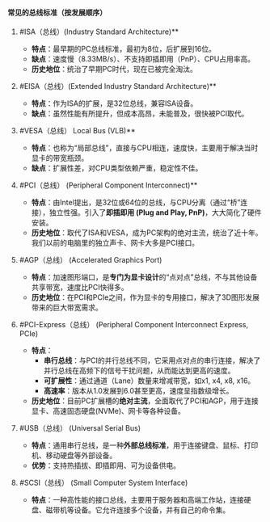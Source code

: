 #### 常见的总线标准（按发展顺序）

1.  #ISA（总线）(Industry Standard Architecture)**
    *   **特点**：最早期的PC总线标准，最初为8位，后扩展到16位。
    *   **缺点**：速度慢（8.33MB/s）、不支持即插即用（PnP）、CPU占用率高。
    *   **历史地位**：统治了早期PC时代，现在已被完全淘汰。

2.  #EISA（总线）(Extended Industry Standard Architecture)**
    *   **特点**：作为ISA的扩展，是32位总线，兼容ISA设备。
    *   **缺点**：虽然性能有所提升，但成本高昂，未能普及，很快被PCI取代。

3.  #VESA（总线） Local Bus (VLB)**
    *   **特点**：也称为“局部总线”，直接与CPU相连，速度快，主要用于解决当时显卡的带宽瓶颈。
    *   **缺点**：扩展性差，对CPU类型依赖严重，稳定性不佳。

4.  #PCI（总线） (Peripheral Component Interconnect)**
    *   **特点**：由Intel提出，是32位或64位的总线，与CPU分离（通过“桥”连接），独立性强。引入了**即插即用 (Plug and Play, PnP)**，大大简化了硬件安装。
    *   **历史地位**：取代了ISA和VESA，成为PC架构的绝对主流，统治了近十年。我们以前的电脑里的独立声卡、网卡大多是PCI接口。

5.  #AGP（总线） (Accelerated Graphics Port)
    *   **特点**：加速图形端口，是**专门为显卡设计**的“点对点”总线，不与其他设备共享带宽，速度比PCI快得多。
    *   **历史地位**：在PCI和PCIe之间，作为显卡的专用接口，解决了3D图形发展带来的巨大带宽需求。

6.  #PCI-Express（总线） (Peripheral Component Interconnect Express, PCIe)
    *   **特点**：
        *   **串行总线**：与PCI的并行总线不同，它采用点对点的串行连接，解决了并行总线在高频下的信号干扰问题，从而能达到更高的速度。
        *   **可扩展性**：通过通道（Lane）数量来增减带宽，如x1, x4, x8, x16。
        *   **高速率**：版本从1.0发展到6.0甚至更高，速度呈指数级增长。
    *   **历史地位**：目前PC扩展槽的**绝对主流**，全面取代了PCI和AGP，用于连接显卡、高速固态硬盘(NVMe)、网卡等各种设备。

7.  #USB（总线） (Universal Serial Bus)
    *   **特点**：通用串行总线，是一种**外部总线标准**，用于连接键盘、鼠标、打印机、移动硬盘等外部设备。
    *   **优势**：支持热插拔、即插即用、可为设备供电。

8.  #SCSI（总线） (Small Computer System Interface)
    *   **特点**：一种高性能的接口总线，主要用于服务器和高端工作站，连接硬盘、磁带机等设备。它允许连接多个设备，并有自己的命令集。
